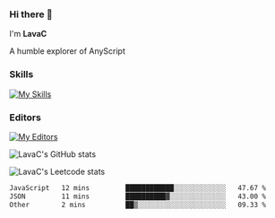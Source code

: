 ### Hi there 👋
I'm **LavaC**

A humble explorer of AnyScript

### Skills
[![My Skills](https://skillicons.dev/icons?i=js,ts,vue,nodejs,nuxtjs,astro,solidjs,tailwind)](https://skillicons.dev)

### Editors
[![My Editors](https://skillicons.dev/icons?i=neovim,vscode)](https://skillicons.dev)

![LavaC's GitHub stats](https://github-readme-stats.vercel.app/api?username=LavaCxx&show_icons=true&theme=synthwave)

![LavaC's Leetcode stats](https://leetcard.jacoblin.cool/LavaC?theme=nord&font=Amiko&ext=activity&site=cn)

<!--START_SECTION:waka-->

```txt
JavaScript   12 mins         ████████████░░░░░░░░░░░░░   47.67 %
JSON         11 mins         ██████████▓░░░░░░░░░░░░░░   43.00 %
Other        2 mins          ██▒░░░░░░░░░░░░░░░░░░░░░░   09.33 %
```

<!--END_SECTION:waka-->
